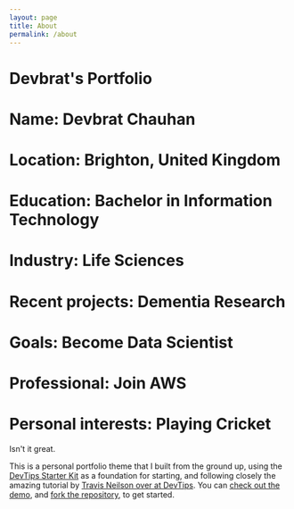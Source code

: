 ```yaml
---
layout: page
title: About
permalink: /about
---
```


# Devbrat's Portfolio

# Name: Devbrat Chauhan 
# Location: Brighton, United Kingdom 
# Education: Bachelor in Information Technology 
# Industry: Life Sciences 
# Recent projects: Dementia Research 
# Goals: Become Data Scientist
# Professional: Join AWS
# Personal interests: Playing Cricket

Isn't it great.

This is a personal portfolio theme that I built from the ground up, using the [DevTips Starter Kit](http://devtipsstarterkit.com/) as a foundation for starting, and following closely the amazing tutorial by [Travis Neilson over at DevTips](https://www.youtube.com/watch?v=T6jKLsxbFg4&list=PL0CB3OvPhDA_STygmp3sDenx3UpdOMk7P). You can [check out the demo](lenpaul.github.io/portfolio-jekyll-theme/), and [fork the repository](https://github.com/LeNPaul/portfolio-jekyll-theme/fork), to get started.
